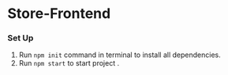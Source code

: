 # Store-Frontend

### Set Up

1. Run `npm init` command in terminal to install all dependencies.
2. Run `npm start` to start project .
